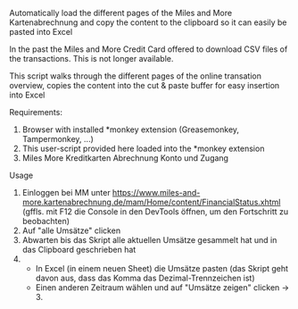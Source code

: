 Automatically load the different pages of the Miles and More Kartenabrechnung and copy the content to the clipboard so it can easily be pasted into Excel

In the past the Miles and More Credit Card offered to download CSV files of the transactions. This is not longer available. 

This script walks through the different pages of the online transation overview, copies the content into the cut & paste buffer for easy insertion into Excel

Requirements:
1. Browser with installed *monkey extension (Greasemonkey, Tampermonkey, ...)
2. This user-script provided here loaded into the *monkey extension
3. Miles More Kreditkarten Abrechnung Konto und Zugang

Usage
1. Einloggen bei MM unter https://www.miles-and-more.kartenabrechnung.de/mam/Home/content/FinancialStatus.xhtml (gffls. mit F12 die Console in den DevTools öffnen, um den Fortschritt zu beobachten)
2. Auf "alle Umsätze" clicken
3. Abwarten bis das Skript alle aktuellen Umsätze gesammelt hat und in das Clipboard geschrieben hat
4. - In Excel (in einem neuen Sheet) die Umsätze pasten (das Skript geht davon aus, dass das Komma das Dezimal-Trennzeichen ist)
   - Einen anderen Zeitraum wählen und auf "Umsätze zeigen" clicken -> 3. 
